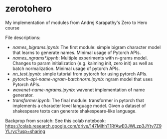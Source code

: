 # zerotohero
My implementation of modules from Andrej Karapathy's Zero to Hero course

File descriptions:

* _names_bigrams.ipynb_: The first module: simple bigram character model that learns to generate names. Minimal usage of Pytorch APIs.
* _names_ngrams*.ipynb_: Multiple experiments with n-grams model. Changes to param initialization (e.g. kaiming init, zero init) as well as batch normalization. Minimal usage of pytorch APIs.
* _nn_test.ipynb_: simple tutorial from pytorch for using pytorch APIs.
* _pytorch-api-name-ngram-batchnorm.ipynb_: ngram model that uses Pytorch APIs.
* _wavenet-name-ngrams.ipynb_: wavenet implementation of name generator.
* _transformer.ipynb_: The final module: transformer in pytorch that implements a character level language model. Given a dataset of shakespeare texts can generate shakespeare-like language.

Backprop from scratch: See this colab notebook: https://colab.research.google.com/drive/147MlhhT1RfAwE0JWLzp3JYtv7Z9YLryc?usp=sharing








